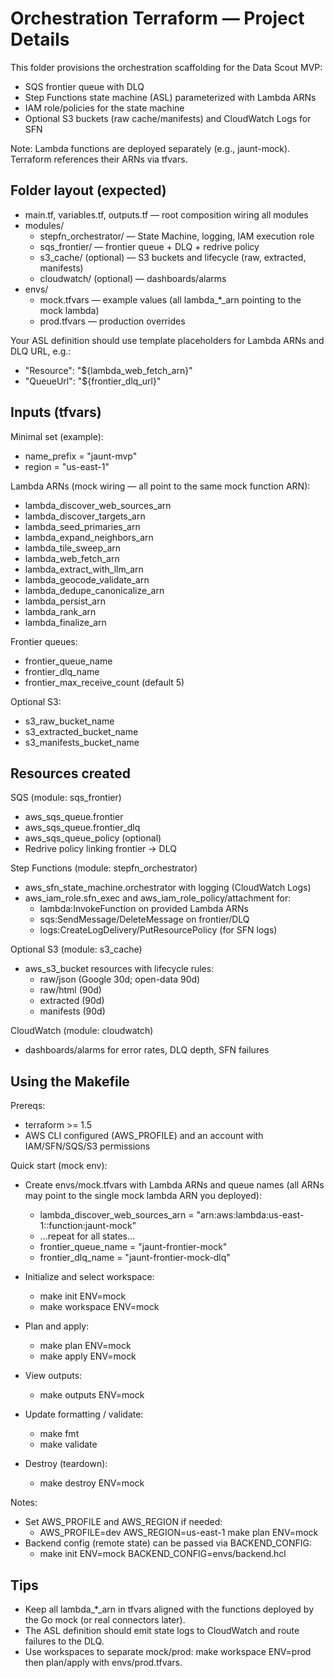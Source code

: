 # Orchestration Terraform — Project Details

This folder provisions the orchestration scaffolding for the Data Scout MVP:
- SQS frontier queue with DLQ
- Step Functions state machine (ASL) parameterized with Lambda ARNs
- IAM role/policies for the state machine
- Optional S3 buckets (raw cache/manifests) and CloudWatch Logs for SFN

Note: Lambda functions are deployed separately (e.g., jaunt-mock). Terraform references their ARNs via tfvars.

## Folder layout (expected)

- main.tf, variables.tf, outputs.tf — root composition wiring all modules
- modules/
  - stepfn_orchestrator/ — State Machine, logging, IAM execution role
  - sqs_frontier/ — frontier queue + DLQ + redrive policy
  - s3_cache/ (optional) — S3 buckets and lifecycle (raw, extracted, manifests)
  - cloudwatch/ (optional) — dashboards/alarms
- envs/
  - mock.tfvars — example values (all lambda_*_arn pointing to the mock lambda)
  - prod.tfvars — production overrides

Your ASL definition should use template placeholders for Lambda ARNs and DLQ URL, e.g.:
- "Resource": "${lambda_web_fetch_arn}"
- "QueueUrl": "${frontier_dlq_url}"

## Inputs (tfvars)

Minimal set (example):
- name_prefix = "jaunt-mvp"
- region = "us-east-1"

Lambda ARNs (mock wiring — all point to the same mock function ARN):
- lambda_discover_web_sources_arn
- lambda_discover_targets_arn
- lambda_seed_primaries_arn
- lambda_expand_neighbors_arn
- lambda_tile_sweep_arn
- lambda_web_fetch_arn
- lambda_extract_with_llm_arn
- lambda_geocode_validate_arn
- lambda_dedupe_canonicalize_arn
- lambda_persist_arn
- lambda_rank_arn
- lambda_finalize_arn

Frontier queues:
- frontier_queue_name
- frontier_dlq_name
- frontier_max_receive_count (default 5)

Optional S3:
- s3_raw_bucket_name
- s3_extracted_bucket_name
- s3_manifests_bucket_name

## Resources created

SQS (module: sqs_frontier)
- aws_sqs_queue.frontier
- aws_sqs_queue.frontier_dlq
- aws_sqs_queue_policy (optional)
- Redrive policy linking frontier → DLQ

Step Functions (module: stepfn_orchestrator)
- aws_sfn_state_machine.orchestrator with logging (CloudWatch Logs)
- aws_iam_role.sfn_exec and aws_iam_role_policy/attachment for:
  - lambda:InvokeFunction on provided Lambda ARNs
  - sqs:SendMessage/DeleteMessage on frontier/DLQ
  - logs:CreateLogDelivery/PutResourcePolicy (for SFN logs)

Optional S3 (module: s3_cache)
- aws_s3_bucket resources with lifecycle rules:
  - raw/json (Google 30d; open-data 90d)
  - raw/html (90d)
  - extracted (90d)
  - manifests (90d)

CloudWatch (module: cloudwatch)
- dashboards/alarms for error rates, DLQ depth, SFN failures

## Using the Makefile

Prereqs:
- terraform >= 1.5
- AWS CLI configured (AWS_PROFILE) and an account with IAM/SFN/SQS/S3 permissions

Quick start (mock env):
- Create envs/mock.tfvars with Lambda ARNs and queue names (all ARNs may point to the single mock lambda ARN you deployed):
  - lambda_discover_web_sources_arn = "arn:aws:lambda:us-east-1:<acct>:function:jaunt-mock"
  - ...repeat for all states...
  - frontier_queue_name = "jaunt-frontier-mock"
  - frontier_dlq_name = "jaunt-frontier-mock-dlq"

- Initialize and select workspace:
  - make init ENV=mock
  - make workspace ENV=mock

- Plan and apply:
  - make plan ENV=mock
  - make apply ENV=mock

- View outputs:
  - make outputs ENV=mock

- Update formatting / validate:
  - make fmt
  - make validate

- Destroy (teardown):
  - make destroy ENV=mock

Notes:
- Set AWS_PROFILE and AWS_REGION if needed:
  - AWS_PROFILE=dev AWS_REGION=us-east-1 make plan ENV=mock
- Backend config (remote state) can be passed via BACKEND_CONFIG:
  - make init ENV=mock BACKEND_CONFIG=envs/backend.hcl

## Tips

- Keep all lambda_*_arn in tfvars aligned with the functions deployed by the Go mock (or real connectors later).
- The ASL definition should emit state logs to CloudWatch and route failures to the DLQ.
- Use workspaces to separate mock/prod: make workspace ENV=prod then plan/apply with envs/prod.tfvars.

